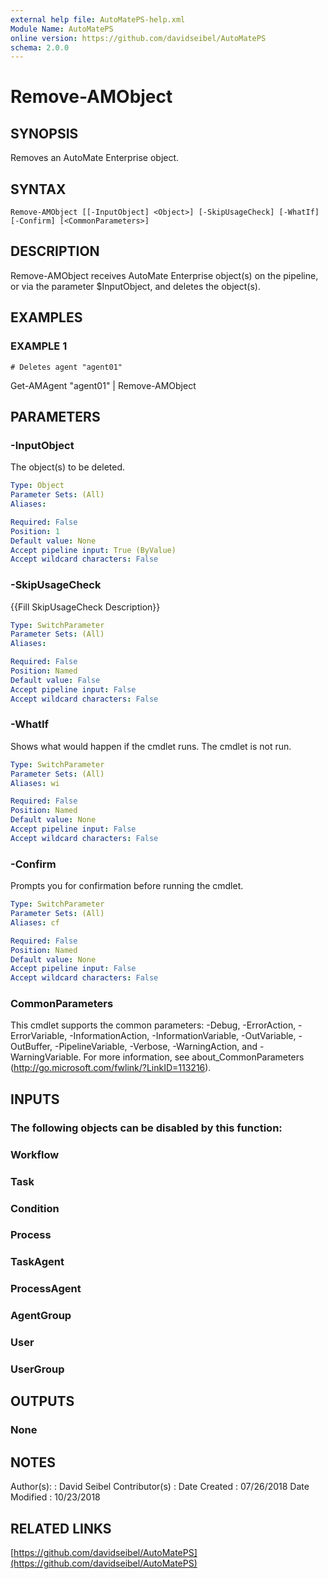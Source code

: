 ```yaml
---
external help file: AutoMatePS-help.xml
Module Name: AutoMatePS
online version: https://github.com/davidseibel/AutoMatePS
schema: 2.0.0
---
```


# Remove-AMObject

## SYNOPSIS
Removes an AutoMate Enterprise object.

## SYNTAX

```
Remove-AMObject [[-InputObject] <Object>] [-SkipUsageCheck] [-WhatIf] [-Confirm] [<CommonParameters>]
```

## DESCRIPTION
Remove-AMObject receives AutoMate Enterprise object(s) on the pipeline, or via the parameter $InputObject, and deletes the object(s).

## EXAMPLES

### EXAMPLE 1
```
# Deletes agent "agent01"
```

Get-AMAgent "agent01" | Remove-AMObject

## PARAMETERS

### -InputObject
The object(s) to be deleted.

```yaml
Type: Object
Parameter Sets: (All)
Aliases:

Required: False
Position: 1
Default value: None
Accept pipeline input: True (ByValue)
Accept wildcard characters: False
```

### -SkipUsageCheck
{{Fill SkipUsageCheck Description}}

```yaml
Type: SwitchParameter
Parameter Sets: (All)
Aliases:

Required: False
Position: Named
Default value: False
Accept pipeline input: False
Accept wildcard characters: False
```

### -WhatIf
Shows what would happen if the cmdlet runs.
The cmdlet is not run.

```yaml
Type: SwitchParameter
Parameter Sets: (All)
Aliases: wi

Required: False
Position: Named
Default value: None
Accept pipeline input: False
Accept wildcard characters: False
```

### -Confirm
Prompts you for confirmation before running the cmdlet.

```yaml
Type: SwitchParameter
Parameter Sets: (All)
Aliases: cf

Required: False
Position: Named
Default value: None
Accept pipeline input: False
Accept wildcard characters: False
```

### CommonParameters
This cmdlet supports the common parameters: -Debug, -ErrorAction, -ErrorVariable, -InformationAction, -InformationVariable, -OutVariable, -OutBuffer, -PipelineVariable, -Verbose, -WarningAction, and -WarningVariable.
For more information, see about_CommonParameters (http://go.microsoft.com/fwlink/?LinkID=113216).

## INPUTS

### The following objects can be disabled by this function:
### Workflow
### Task
### Condition
### Process
### TaskAgent
### ProcessAgent
### AgentGroup
### User
### UserGroup
## OUTPUTS

### None
## NOTES
Author(s):     : David Seibel
Contributor(s) :
Date Created   : 07/26/2018
Date Modified  : 10/23/2018

## RELATED LINKS

[https://github.com/davidseibel/AutoMatePS](https://github.com/davidseibel/AutoMatePS)

